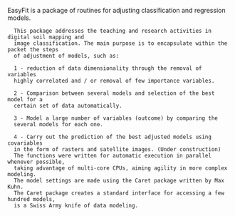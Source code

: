  EasyFit is a package of routines for adjusting classification and regression models.
      
      This package addresses the teaching and research activities in digital soil mapping and
      image classification. The main purpose is to encapsulate within the packet the steps
      of adjustment of models, such as:
      
      1 - reduction of data dimensionality through the removal of variables
      highly correlated and / or removal of few importance variables.
      
      2 - Comparison between several models and selection of the best model for a
      certain set of data automatically.
      
      3 - Model a large number of variables (outcome) by comparing the
      several models for each one.
      
      4 - Carry out the prediction of the best adjusted models using covariables
      in the form of rasters and satellite images. (Under construction)
      The functions were written for automatic execution in parallel whenever possible,
      taking advantage of multi-core CPUs, aiming agility in more complex modeling.
      The model settings are made using the Caret package written by Max Kuhn.
      The Caret package creates a standard interface for accessing a few hundred models,
      is a Swiss Army knife of data modeling.
